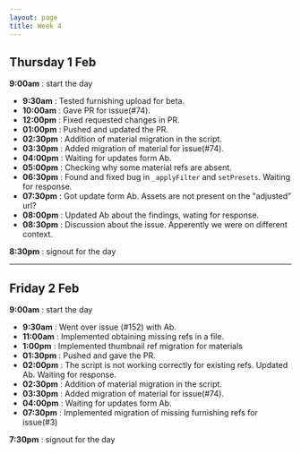 ```yaml
---
layout: page
title: Week 4
---
```



## Thursday 1 Feb

**9:00am** : start the day

- **9:30am** : Tested furnishing upload for beta.
- **10:00am** : Gave PR for issue(#74).
- **12:00pm** : Fixed requested changes in PR.
- **01:00pm** : Pushed and updated the PR.
- **02:30pm** : Addition of material migration in the script.
- **03:30pm** : Added migration of material for issue(#74).
- **04:00pm** : Waiting for updates form Ab.
- **05:00pm** : Checking why some material refs are absent.
- **06:30pm** : Found and fixed bug in `_applyFilter` and `setPresets`. Waiting for response.
- **07:30pm** : Got update form Ab. Assets are not present on the "adjusted" url?
- **08:00pm** : Updated Ab about the findings, wating for response.
- **08:30pm** : Discussion about the issue. Apperently we were on different context.

**8:30pm** : signout for the day

---

## Friday 2 Feb

**9:00am** : start the day

- **9:30am** : Went over issue (#152) with Ab.
- **11:00am** : Implemented obtaining missing refs in a file.
- **1:00pm** : Implemented thumbnail ref migration for materials
- **01:30pm** : Pushed and gave the PR.
- **02:00pm** : The script is not working correctly for existing refs. Updated Ab. Waiting for response.
- **02:30pm** : Addition of material migration in the script.
- **03:30pm** : Added migration of material for issue(#74).
- **04:00pm** : Waiting for updates form Ab.
- **07:30pm** : Implemented migration of missing furnishing refs for issue(#3)

**7:30pm** : signout for the day